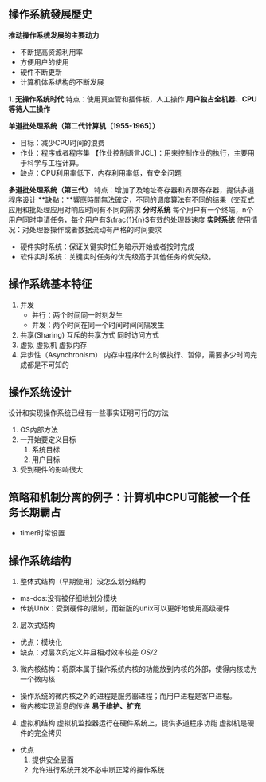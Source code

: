 ## 操作系統發展歷史
**推动操作系统发展的主要动力**
- 不断提高资源利用率
- 方便用户的使用
- 硬件不断更新
- 计算机体系结构的不断发展

**1. 无操作系统时代**
特点：使用真空管和插件板，人工操作
**用户独占全机器**、**CPU等待人工操作**

**单道批处理系统（第二代计算机（1955-1965））**
- 目标：减少CPU时间的浪费
- 作业：程序或者程序集
【作业控制语言JCL】：用来控制作业的执行，主要用于科学与工程计算。
- 缺点：CPU利用率低下，内存利用率低，有安全问题

**多道批处理系统（第三代）**
特点：增加了及地址寄存器和界限寄存器，提供多道程序设计
**缺點：**響應時間無法確定，不同的调度算法有不同的结果（交互式应用和批处理应用对响应时间有不同的需求
**分时系统**
每个用户有一个终端，n个用户同时申请任务，每个用户有$\frac{1}{n}$有效的处理器速度
**实时系统**
使用情况：对处理器操作或者数据流动有严格的时间要求
- 硬件实时系统：保证关键实时任务暗示开始或者按时完成
- 软件实时系统：关键实时任务的优先级高于其他任务的优先级。



## 操作系统基本特征
1. 并发
	- 并行：两个时间同一时刻发生
	- 并发：两个时间在同一个时间时间间隔发生
2. 共享(Sharing)
	互斥的共享方式
	同时访问方式
3. 虚拟
	虚拟机
	虚拟内存
4. 异步性（Asynchronism）
	内存中程序什么时候执行、暂停，需要多少时间完成都是不可知的

## 操作系统设计
设计和实现操作系统已经有一些事实证明可行的方法
1. OS内部方法
2. 一开始要定义目标
	1. 系统目标
	2. 用户目标
3. 受到硬件的影响很大

## 策略和机制分离的例子：计算机中CPU可能被一个任务长期霸占
- timer时常设置

## 操作系统结构
1. 整体式结构（早期使用）没怎么划分结构
- ms-dos:没有被仔细地划分模块
- 传统Unix：受到硬件的限制，而新版的unix可以更好地使用高级硬件
2. 层次式结构
- 优点：模块化
- 缺点：对层次的定义并且相对效率较差
*OS/2*
3. 微内核结构：将原本属于操作系统内核的功能放到内核的外部，使得内核成为一个微内核
- 操作系统的微内核之外的进程是服务器进程；而用户进程是客户进程。
- 微内核实现消息的传递
**易于维护、扩充**
4. 虚拟机结构
虚拟机监控器运行在硬件系统上，提供多道程序功能
虚拟机是硬件的完全拷贝
- 优点
	1. 提供安全层面
	2. 允许进行系统开发不必中断正常的操作系统